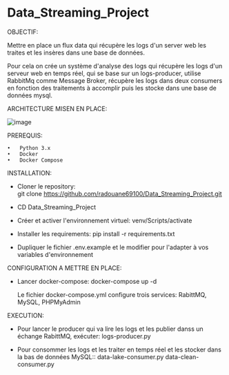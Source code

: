 # Data_Streaming_Project

OBJECTIF: 

Mettre en place un flux data qui récupère les logs d'un server web les traites et les insères dans une base de données.

Pour cela on crée un système d'analyse des logs qui récupère les logs d'un serveur web en temps réel, qui se base sur  un logs-producer, utilise RabbitMq comme Message Broker, récupère les logs dans deux consumers en fonction des traitements à accomplir puis les stocke dans une base de données mysql.







ARCHITECTURE MISEN EN PLACE:




![image](https://user-images.githubusercontent.com/115105703/236688102-45526cc2-c72a-4280-8474-4265d2cf1c76.png)






PREREQUIS:


    •	Python 3.x
    •	Docker
    •	Docker Compose
    




INSTALLATION:

- Cloner le repository:  
  git clone https://github.com/radouane69100/Data_Streaming_Project.git
  
- CD Data_Streaming_Project

- Créer et activer l'environnement virtuel:
  venv/Scripts/activate
  
- Installer les requirements:
  pip install -r requirements.txt
  
- Dupliquer le fichier .env.example et le modifier pour l'adapter à vos variables d'environnement



CONFIGURATION A METTRE EN PLACE:


- Lancer docker-compose:
  docker-compose up -d
  
  Le fichier docker-compose.yml configure trois services: RabittMQ, MySQL, PHPMyAdmin
  
  
  
  
EXECUTION:


 - Pour lancer le producer qui va lire les logs et les publier danss un échange RabittMQ, exécuter: 
          logs-producer.py
          
 - Pour consommer les logs et les traiter en temps réel et les stocker dans la bas de données MySQL::
          data-lake-consumer.py
          data-clean-consumer.py
